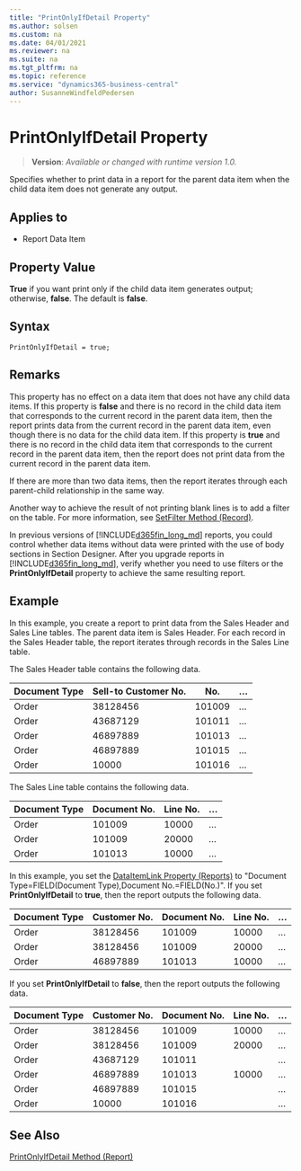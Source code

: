 ```yaml
---
title: "PrintOnlyIfDetail Property"
ms.author: solsen
ms.custom: na
ms.date: 04/01/2021
ms.reviewer: na
ms.suite: na
ms.tgt_pltfrm: na
ms.topic: reference
ms.service: "dynamics365-business-central"
author: SusanneWindfeldPedersen
---
```

[//]: # (START>DO_NOT_EDIT)
[//]: # (IMPORTANT:Do not edit any of the content between here and the END>DO_NOT_EDIT.)
[//]: # (Any modifications should be made in the .xml files in the ModernDev repo.)
# PrintOnlyIfDetail Property
> **Version**: _Available or changed with runtime version 1.0._

Specifies whether to print data in a report for the parent data item when the child data item does not generate any output.

## Applies to
-   Report Data Item

[//]: # (IMPORTANT: END>DO_NOT_EDIT)


## Property Value  

**True** if you want print only if the child data item generates output; otherwise, **false**. The default is **false**.  

## Syntax

```AL
PrintOnlyIfDetail = true;
```
  
## Remarks  

This property has no effect on a data item that does not have any child data items. If this property is **false** and there is no record in the child data item that corresponds to the current record in the parent data item, then the report prints data from the current record in the parent data item, even though there is no data for the child data item. If this property is **true** and there is no record in the child data item that corresponds to the current record in the parent data item, then the report does not print data from the current record in the parent data item.  
  
If there are more than two data items, then the report iterates through each parent-child relationship in the same way.  
  
Another way to achieve the result of not printing blank lines is to add a filter on the table. For more information, see [SetFilter Method (Record)](../methods-auto/record/record-SETFILTER-Method.md).  
  
In previous versions of [!INCLUDE[d365fin_long_md](../includes/d365fin_long_md.md)] reports, you could control whether data items without data were printed with the use of body sections in Section Designer. After you upgrade reports in [!INCLUDE[d365fin_long_md](../includes/d365fin_long_md.md)], verify whether you need to use filters or the **PrintOnlyIfDetail** property to achieve the same resulting report.  
  
## Example  

In this example, you create a report to print data from the Sales Header and Sales Line tables. The parent data item is Sales Header. For each record in the Sales Header table, the report iterates through records in the Sales Line table.  
  
The Sales Header table contains the following data.  
  
|Document Type|Sell-to Customer No.|No.|…|  
|-------------|--------------------|---|-|  
|Order|38128456|101009|…|  
|Order|43687129|101011|…|  
|Order|46897889|101013|…|  
|Order|46897889|101015|…|  
|Order|10000|101016|…|  
  
The Sales Line table contains the following data.  
  
|Document Type|Document No.|Line No.|…|  
|-------------|------------|--------|-|  
|Order|101009|10000|…|  
|Order|101009|20000|…|  
|Order|101013|10000|…|  
  
In this example, you set the [DataItemLink Property (Reports)](devenv-dataitemlink-reports-property.md) to "Document Type=FIELD(Document Type),Document No.=FIELD(No.)". If you set **PrintOnlyIfDetail** to **true**, then the report outputs the following data.  
  
|Document Type|Customer No.|Document No.|Line No.|…|  
|-------------|------------|------------|--------|-|  
|Order|38128456|101009|10000|…|  
|Order|38128456|101009|20000|…|  
|Order|46897889|101013|10000|…|  
  
If you set **PrintOnlyIfDetail** to **false**, then the report outputs the following data.  
  
|Document Type|Customer No.|Document No.|Line No.|…|  
|-------------|------------|------------|--------|-|  
|Order|38128456|101009|10000|…|  
|Order|38128456|101009|20000|…|  
|Order|43687129|101011||…|  
|Order|46897889|101013|10000|…|  
|Order|46897889|101015||…|  
|Order|10000|101016||…|  
  
## See Also  

[PrintOnlyIfDetail Method (Report)](../methods-auto/report/reportinstance-printonlyifdetail-method.md)